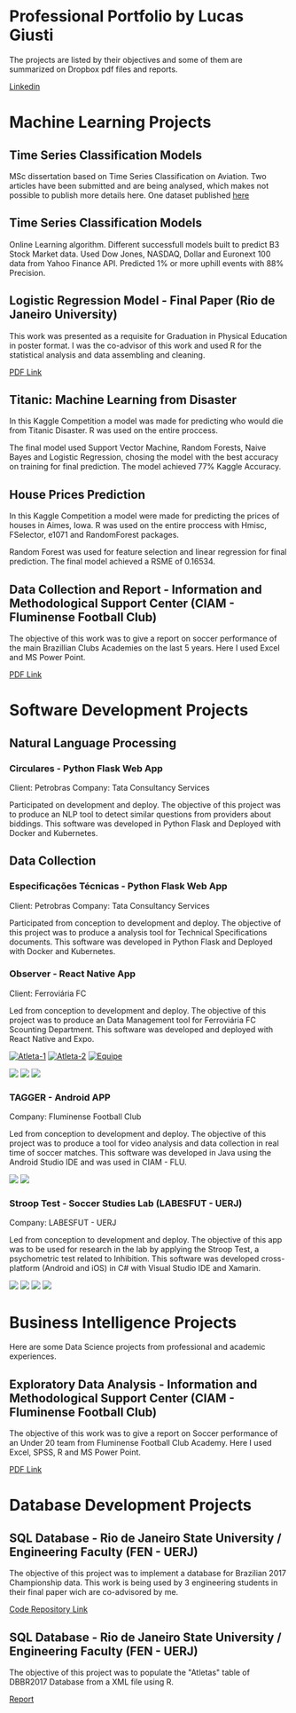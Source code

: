 # Professional Portfolio by Lucas Giusti

The projects are listed by their objectives and some of them are summarized on Dropbox pdf files and reports.

[Linkedin](www.linkedin.com/in/lucas-tavares92)

# Machine Learning Projects

## Time Series Classification Models

MSc dissertation based on Time Series Classification on Aviation.
Two articles have been submitted and are being analysed, which makes not possible to publish more details here.
One dataset published [here](http://dx.doi.org/10.21227/k10b-qn21)

## Time Series Classification Models

Online Learning algorithm.
Different successfull models built to predict B3 Stock Market data.
Used Dow Jones, NASDAQ, Dollar and Euronext 100 data from Yahoo Finance API.
Predicted 1% or more uphill events with 88% Precision.

## Logistic Regression Model - Final Paper (Rio de Janeiro  University)

This work was presented as a requisite for Graduation in Physical Education in poster format.
I was the co-advisor of this work and used R for the statistical analysis and data assembling and cleaning.

[PDF Link](https://www.dropbox.com/s/nlnviymo64mx1hw/Poster%20-%20Lucas%20Tavares.pdf?dl=0)

## Titanic: Machine Learning from Disaster

In this Kaggle Competition a model was made for predicting who would die from Titanic Disaster.
R was used on the entire proccess.

The final model used Support Vector Machine, Random Forests, Naive Bayes and Logistic Regression, chosing the model with the best accuracy on training for final prediction. The model achieved 77% Kaggle Accuracy.

## House Prices Prediction

In this Kaggle Competition a model were made for predicting the prices of houses in Aimes, Iowa.
R was used on the entire proccess with Hmisc, FSelector, e1071 and RandomForest packages.

Random Forest was used for feature selection and linear regression for final prediction. The final model achieved a RSME of 0.16534.

## Data Collection and Report - Information and Methodological Support Center (CIAM - Fluminense Football Club)

The objective of this work was to give a report on soccer performance of the main Brazillian Clubs Academies on the last 5 years.
Here I used Excel and MS Power Point.

[PDF Link](https://www.dropbox.com/s/t0qz83mvttsaj2m/Relat%C3%B3rio%20Base%20Brasil.pdf?dl=0)

# Software Development Projects

## Natural Language Processing

### Circulares - Python Flask Web App
Client: Petrobras
Company: Tata Consultancy Services

Participated on development and deploy.
The objective of this project was to produce an NLP tool to detect similar questions from providers about biddings.
This software was developed in Python Flask and Deployed with Docker and Kubernetes.

## Data Collection

### Especificações Técnicas - Python Flask Web App
Client: Petrobras
Company: Tata Consultancy Services

Participated from conception to development and deploy.
The objective of this project was to produce a analysis tool for Technical Specifications documents.
This software was developed in Python Flask and Deployed with Docker and Kubernetes.

### Observer - React Native App
Client: Ferroviária FC

Led from conception to development and deploy.
The objective of this project was to produce an Data Management tool for Ferroviária FC Scounting Department.
This software was developed and deployed with React Native and Expo.

<a href="https://ibb.co/2g68TnV"><img src="https://i.ibb.co/2g68TnV/Atleta-1.jpg" alt="Atleta-1" border="0"></a> <a href="https://ibb.co/GdXgG4q"><img src="https://i.ibb.co/GdXgG4q/Atleta-2.jpg" alt="Atleta-2" border="0"></a> <a href="https://ibb.co/zQMcPSQ"><img src="https://i.ibb.co/zQMcPSQ/Equipe.jpg" alt="Equipe" border="0"></a>

![](https://i.ibb.co/9cDXyqc/Equipe.jpg) ![](https://i.ibb.co/TmTKsvj/Atleta-1.jpg) ![](https://i.ibb.co/XW9m6rq/Atleta-2.jpg)

### TAGGER - Android APP
Company: Fluminense Football Club

Led from conception to development and deploy.
The objective of this project was to produce a tool for video analysis and data collection in real time of soccer matches.
This software was developed in Java using the Android Studio IDE and was used in CIAM - FLU.

![](https://image.ibb.co/bF2z0e/Screenshot_2018_07_27_14_33_24.png) ![](https://image.ibb.co/dybj0e/Screenshot_2018_07_27_14_38_08.png)

### Stroop Test - Soccer Studies Lab (LABESFUT - UERJ)
Company: LABESFUT - UERJ

Led from conception to development and deploy.
The objective of this app was to be used for research in the lab by applying the Stroop Test, a psychometric test related to Inhibition.
This software was developed cross-platform (Android and iOS) in C# with Visual Studio IDE and Xamarin.

![](https://image.ibb.co/gvjvO9/Screenshot_2018_08_16_08_40_13.png) ![](https://image.ibb.co/cwEjGU/Screenshot_2018_08_16_08_40_33.png)
![](https://image.ibb.co/cE3BwU/Screenshot_2018_08_16_08_41_21.png)  ![](https://image.ibb.co/gzaPGU/Screenshot_2018_08_16_08_41_28.png)

# Business Intelligence Projects

Here are some Data Science projects from professional and academic experiences.

## Exploratory Data Analysis - Information and Methodological Support Center (CIAM - Fluminense Football Club)

The objective of this work was to give a report on Soccer performance of an Under 20 team from Fluminense Football Club Academy.
Here I used Excel, SPSS, R and MS Power Point.

[PDF Link](https://www.dropbox.com/s/yxjkhofptt0eell/Relat%C3%B3rio%20TG%20S20.pdf?dl=0)

# Database Development Projects

## SQL Database - Rio de Janeiro State University / Engineering Faculty (FEN - UERJ)

The objective of this project was to implement a database for Brazilian 2017 Championship data. This work is being used by 3 engineering students in their final paper wich are co-advisored by me.

[Code Repository Link](https://github.com/lucasgiutavares/lgtavares/commit/ebbea002121d807633bed75a274b0a34f0eeef68)

## SQL Database - Rio de Janeiro State University / Engineering Faculty (FEN - UERJ)

The objective of this project was to populate the "Atletas" table of DBBR2017 Database from a XML file using R.

[Report](https://rawgit.com/lucasgiutavares/lgtavares/master/Populating%20DB.html)
